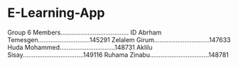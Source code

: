 # E-Learning-App

Group 6
Members...................................... ID
Abrham Temesgen.............................145291
Zelalem Girum...............................147633
Huda Mohammed...............................148731
Aklilu Sisay..................................149116
Ruhama Zinabu.................................148781

